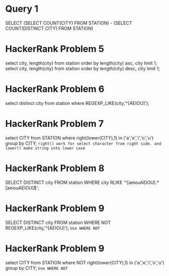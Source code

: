 # Query 1
SELECT (SELECT COUNT(CITY) FROM STATION) - (SELECT COUNT(DISTINCT CITY) FROM STATION)
# HackerRank Problem 5
select city, length(city) from station order by length(city) asc, city limit 1;
select city, length(city) from station order by length(city) desc, city limit 1;
# HackerRank Problem 6
select distinct city from station where REGEXP_LIKE(city,'^[AEIOU]');
# HackerRank Problem 7
select CITY from STATION where right(lower(CITY),1) in ('a','e','i','o','u') group by CITY;
``right() work for select character from right side. and lower() make string into lower case``
# HackerRank Problem 8
SELECT DISTINCT city FROM station WHERE city RLIKE '^[aeiouAEIOU].*[aeiouAEIOU]$';
# HackerRank Problem 9
SELECT DISTINCT city FROM station WHERE NOT REGEXP_LIKE(city,'^[AEIOU]');
``Use WHERE NOT``
# HackerRank Problem 9
select CITY from STATION where NOT right(lower(CITY),1) in ('a','e','i','o','u') group by CITY;
``Use WHERE NOT``
